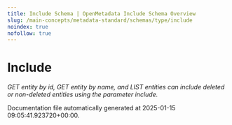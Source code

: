 ```yaml
---
title: Include Schema | OpenMetadata Include Schema Overview
slug: /main-concepts/metadata-standard/schemas/type/include
noindex: true
nofollow: true
---
```


# Include

*GET entity by id, GET entity by name, and LIST entities can include deleted or non-deleted entities using the parameter include.*



Documentation file automatically generated at 2025-01-15 09:05:41.923720+00:00.
